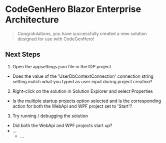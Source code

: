 ﻿# CodeGenHero Blazor Enterprise Architecture

> Congratulations, you have successfully created a new solution designed for use with CodeGenHero!

## Next Steps

1.	Open the appsettings.json file in the IDP project
- Does the value of the 'UserDbContextConnection' connection string setting match what you typed as user input during project creation?

2.	Right-click on the solution in Solution Explorer and select Properties
- Is the multiple startup projects option selected and is the corresponding action for both the WebApi and WPF project set to 'Start'?

3.	Try running / debugging the solution
- Did both the WebApi and WPF projects start up?
- ...
    - ...
